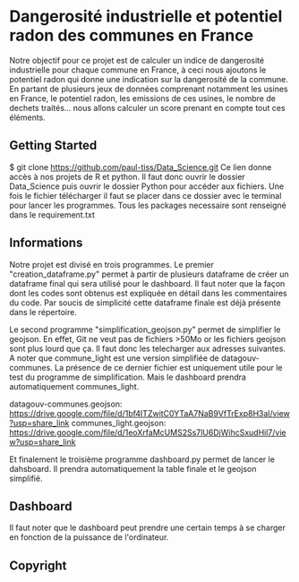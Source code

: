 # Dangerosité industrielle et potentiel radon des communes en France

Notre objectif pour ce projet est de calculer un indice de dangerosité industrielle pour chaque commune en France, à ceci nous ajoutons le potentiel radon qui donne une indication sur la dangerosité de la commune. En partant de plusieurs jeux de données comprenant notamment les usines en France, le potentiel radon, les emissions de ces usines, le nombre de dechets traités... nous allons calculer un score prenant en compte tout ces éléments.   


## Getting Started


$ git clone https://github.com/paul-tiss/Data_Science.git Ce lien donne accès à nos projets de R et python. Il faut donc ouvrir le dossier Data_Science puis ouvrir le dossier Python pour accéder aux fichiers. Une fois le fichier télécharger il faut se placer dans ce dossier avec le terminal pour lancer les programmes. Tous les packages necessaire sont renseigné dans le requirement.txt 

## Informations

Notre projet est divisé en trois programmes. Le premier "creation_dataframe.py" permet à partir de plusieurs dataframe de créer un dataframe final qui sera utilisé pour le dashboard. Il faut noter que la façon dont les codes sont obtenus est expliquée en détail dans les commentaires du code. Par soucis de simplicité cette dataframe finale est déjà présente dans le répertoire.

Le second programme "simplification_geojson.py" permet de simplifier le geojson. En effet, Git ne veut pas de fichiers >50Mo or les fichiers geojson sont plus lourd que ça. Il faut donc les telecharger aux adresses suivantes. A noter que commune_light est une version simplifiée de datagouv-communes. La présence de ce dernier fichier est uniquement utile pour le test du programme de simplification. Mais le dashboard prendra automatiquement communes_light.

datagouv-communes.geojson: https://drive.google.com/file/d/1bf4ITZwitC0YTaA7NaB9VfTrExp8H3al/view?usp=share_link
communes_light.geojson: https://drive.google.com/file/d/1eoXrfaMcUMS2Ss7lU6DjWihcSxudHil7/view?usp=share_link

Et finalement le troisième programme dashboard.py permet de lancer le dahsboard. Il prendra automatiquement la table finale et le geojson simplifié.



## Dashboard

Il faut noter que le dashboard peut prendre une certain temps à se charger en fonction de la puissance de l'ordinateur. 


## Copyright





